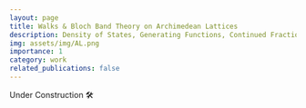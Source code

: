 ```yaml
---
layout: page
title: Walks & Bloch Band Theory on Archimedean Lattices
description: Density of States, Generating Functions, Continued Fraction
img: assets/img/AL.png
importance: 1
category: work
related_publications: false
---
```


Under Construction 🛠️
